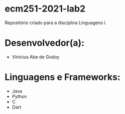 # ecm251-2021-lab2
Repositório criado para a disciplina Linguagens l.

# Desenvolvedor(a):
- Vinicius Abe de Godoy

# Linguagens e Frameworks:
- Java
- Python
- C
- Dart